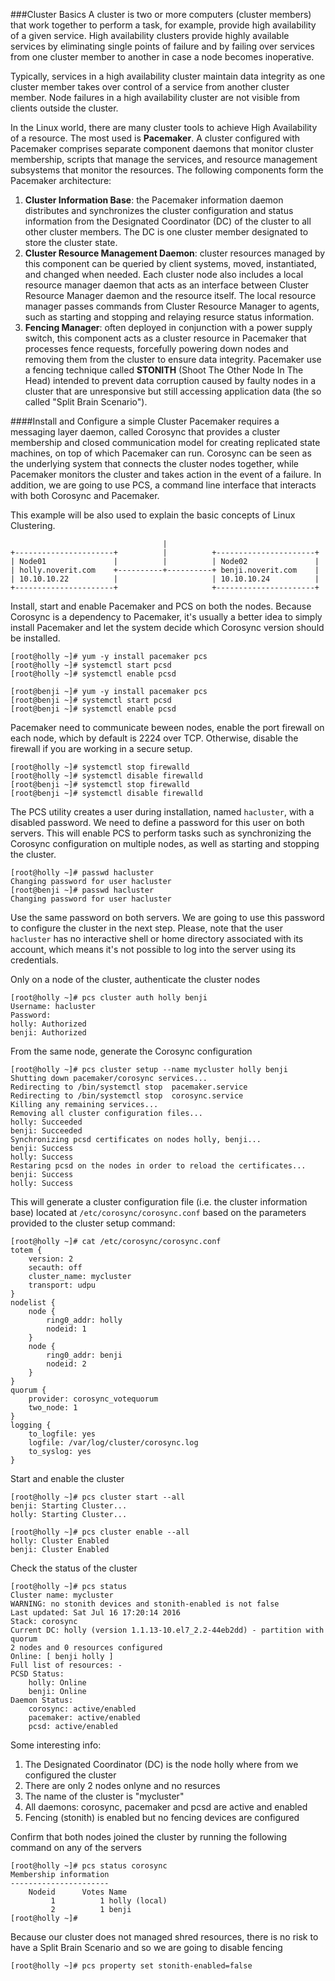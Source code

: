 ###Cluster Basics
A cluster is two or more computers (cluster members) that work together to perform a task, for example, provide high availability of a given service. High availability clusters provide highly available services by eliminating single points of failure and by failing over services from one cluster member to another in case a node becomes inoperative.

Typically, services in a high availability cluster maintain data integrity as one cluster member takes over control of a service from another cluster member. Node failures in a high availability cluster are not visible from clients outside the cluster.

In the Linux world, there are many cluster tools to achieve High Availability of a resource. The most used is **Pacemaker**. A cluster configured with Pacemaker comprises separate component daemons that monitor cluster membership, scripts that manage the services, and resource management subsystems that monitor the resources. The following components form the Pacemaker architecture:

1. **Cluster Information Base**: the Pacemaker information daemon distributes and synchronizes the cluster configuration and status information from the Designated Coordinator (DC) of the cluster to all other cluster members. The DC is one cluster member designated to store the cluster state.
2. **Cluster Resource Management Daemon**: cluster resources managed by this component can be queried by client systems, moved, instantiated, and changed when needed. Each cluster node also includes a local resource manager daemon that acts as an interface between Cluster Resource Manager daemon and the resource itself. The local resource manager passes commands from Cluster Resource Manager to agents, such as starting and stopping and relaying resurce status information.
3. **Fencing Manager**: often deployed in conjunction with a power supply switch, this component acts as a cluster resource in Pacemaker that processes fence requests, forcefully powering down nodes and removing them from the cluster to ensure data integrity. Pacemaker use a fencing technique called **STONITH** (Shoot The Other Node In The Head) intended to prevent data corruption caused by faulty nodes in a cluster that are unresponsive but still accessing application data (the so called "Split Brain Scenario").

####Install and Configure a simple Cluster
Pacemaker requires a messaging layer daemon, called Corosync that provides a cluster membership and closed communication model for creating replicated state machines, on top of which Pacemaker can run. Corosync can be seen as the underlying system that connects the cluster nodes together, while Pacemaker monitors the cluster and takes action in the event of a failure. In addition, we are going to use PCS, a command line interface that interacts with both Corosync and Pacemaker.

This example will be also used to explain the basic concepts of Linux Clustering. 

                                      |
    +----------------------+          |          +----------------------+
    | Node01               |          |          | Node02               |
    | holly.noverit.com    +----------+----------+ benji.noverit.com    |
    | 10.10.10.22          |                     | 10.10.10.24          |
    +----------------------+                     +----------------------+

Install, start and enable Pacemaker and PCS on both the nodes. Because Corosync is a dependency to Pacemaker, it's usually a better idea to simply install Pacemaker and let the system decide which Corosync version should be installed.

    [root@holly ~]# yum -y install pacemaker pcs
    [root@holly ~]# systemctl start pcsd
    [root@holly ~]# systemctl enable pcsd

    [root@benji ~]# yum -y install pacemaker pcs
    [root@benji ~]# systemctl start pcsd
    [root@benji ~]# systemctl enable pcsd

Pacemaker need to communicate beween nodes, enable the port firewall on each node, which by default is 2224 over TCP. Otherwise, disable the firewall if you are working in a secure setup.

    [root@holly ~]# systemctl stop firewalld
    [root@holly ~]# systemctl disable firewalld
    [root@benji ~]# systemctl stop firewalld
    [root@benji ~]# systemctl disable firewalld

The PCS utility creates a user during installation, named ``hacluster``, with a disabled password. We need to define a password for this user on both servers. This will enable PCS to perform tasks such as synchronizing the Corosync configuration on multiple nodes, as well as starting and stopping the cluster.

    [root@holly ~]# passwd hacluster
    Changing password for user hacluster
    [root@benji ~]# passwd hacluster
    Changing password for user hacluster

Use the same password on both servers. We are going to use this password to configure the cluster in the next step. Please, note that the user ``hacluster`` has no interactive shell or home directory associated with its account, which means it's not possible to log into the server using its credentials.

Only on a node of the cluster, authenticate the cluster nodes

    [root@holly ~]# pcs cluster auth holly benji
    Username: hacluster
    Password:
    holly: Authorized
    benji: Authorized

From the same node, generate the Corosync configuration

    [root@holly ~]# pcs cluster setup --name mycluster holly benji
    Shutting down pacemaker/corosync services...
    Redirecting to /bin/systemctl stop  pacemaker.service
    Redirecting to /bin/systemctl stop  corosync.service
    Killing any remaining services...
    Removing all cluster configuration files...
    holly: Succeeded
    benji: Succeeded
    Synchronizing pcsd certificates on nodes holly, benji...
    benji: Success
    holly: Success
    Restaring pcsd on the nodes in order to reload the certificates...
    benji: Success
    holly: Success

This will generate a cluster configuration file (i.e. the cluster information base) located at ``/etc/corosync/corosync.conf`` based on the parameters provided to the cluster setup command:

    [root@holly ~]# cat /etc/corosync/corosync.conf
    totem {
        version: 2
        secauth: off
        cluster_name: mycluster
        transport: udpu
    }
    nodelist {
        node {
            ring0_addr: holly
            nodeid: 1
        }
        node {
            ring0_addr: benji
            nodeid: 2
        }
    }
    quorum {
        provider: corosync_votequorum
        two_node: 1
    }
    logging {
        to_logfile: yes
        logfile: /var/log/cluster/corosync.log
        to_syslog: yes
    }

Start and enable the cluster

    [root@holly ~]# pcs cluster start --all
    benji: Starting Cluster...
    holly: Starting Cluster...

    [root@holly ~]# pcs cluster enable --all
    holly: Cluster Enabled
    benji: Cluster Enabled


Check the status of the cluster

    [root@holly ~]# pcs status
    Cluster name: mycluster
    WARNING: no stonith devices and stonith-enabled is not false
    Last updated: Sat Jul 16 17:20:14 2016
    Stack: corosync
    Current DC: holly (version 1.1.13-10.el7_2.2-44eb2dd) - partition with quorum
    2 nodes and 0 resources configured
    Online: [ benji holly ]
    Full list of resources: -
    PCSD Status:
        holly: Online
        benji: Online
    Daemon Status:
        corosync: active/enabled
        pacemaker: active/enabled
        pcsd: active/enabled

Some interesting info:

  1. The Designated Coordinator (DC) is the node holly where from we configured the cluster
  2. There are only 2 nodes onlyne and no resurces
  3. The name of the cluster is "mycluster"
  4. All daemons: corosync, pacemaker and pcsd are active and enabled
  5. Fencing (stonith) is enabled but no fencing devices are configured

Confirm that both nodes joined the cluster by running the following command on any of the servers

    [root@holly ~]# pcs status corosync
    Membership information
    ----------------------
        Nodeid      Votes Name
             1          1 holly (local)
             2          1 benji
    [root@holly ~]#

Because our cluster does not managed shred resources, there is no risk to have a Split Brain Scenario and so we are going to disable fencing

    [root@holly ~]# pcs property set stonith-enabled=false




